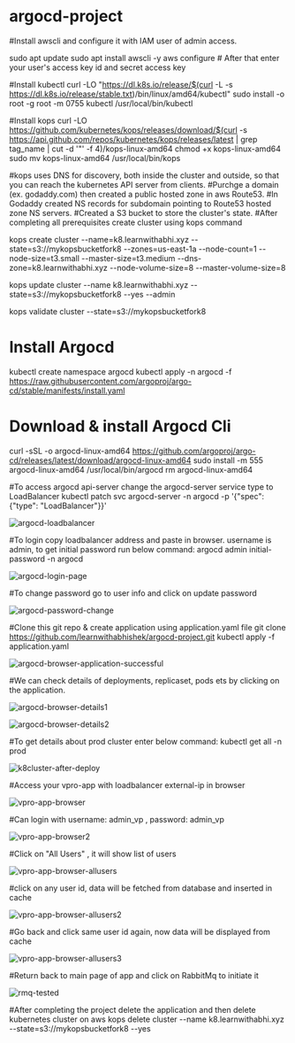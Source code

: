 # argocd-project

#Install awscli and configure it with IAM user of admin access.

sudo apt update 
sudo apt install awscli -y
aws configure # After that enter your user's access key id and secret access key

#Install kubectl
curl -LO "https://dl.k8s.io/release/$(curl -L -s https://dl.k8s.io/release/stable.txt)/bin/linux/amd64/kubectl"
sudo install -o root -g root -m 0755 kubectl /usr/local/bin/kubectl

#Install kops
curl -LO https://github.com/kubernetes/kops/releases/download/$(curl -s https://api.github.com/repos/kubernetes/kops/releases/latest | grep tag_name | cut -d '"' -f 4)/kops-linux-amd64
chmod +x kops-linux-amd64
sudo mv kops-linux-amd64 /usr/local/bin/kops

#kops uses DNS for discovery, both inside the cluster and outside, so that you can reach the kubernetes API server from clients.
#Purchge a domain (ex. godaddy.com) then created a public hosted zone in aws Route53.
#In Godaddy created NS records for subdomain pointing to Route53 hosted zone NS servers.
#Created a S3 bucket to store the cluster's state.
#After completing all prerequisites create cluster using kops command
 
kops create cluster --name=k8.learnwithabhi.xyz --state=s3://mykopsbucketfork8 --zones=us-east-1a --node-count=1 --node-size=t3.small --master-size=t3.medium --dns-zone=k8.learnwithabhi.xyz --node-volume-size=8 --master-volume-size=8

kops update cluster --name k8.learnwithabhi.xyz --state=s3://mykopsbucketfork8 --yes --admin

kops validate cluster --state=s3://mykopsbucketfork8

# Install Argocd
kubectl create namespace argocd
kubectl apply -n argocd -f https://raw.githubusercontent.com/argoproj/argo-cd/stable/manifests/install.yaml

# Download & install Argocd Cli
curl -sSL -o argocd-linux-amd64 https://github.com/argoproj/argo-cd/releases/latest/download/argocd-linux-amd64
sudo install -m 555 argocd-linux-amd64 /usr/local/bin/argocd
rm argocd-linux-amd64

#To access argocd api-server change the argocd-server service type to LoadBalancer
kubectl patch svc argocd-server -n argocd -p '{"spec": {"type": "LoadBalancer"}}'

![argocd-loadbalancer](https://user-images.githubusercontent.com/110404399/229288652-4a797c07-1af7-4355-9be3-b7115c840db4.jpg)

#To login copy loadbalancer address and paste in browser. username is admin, to get initial password run below command:
argocd admin initial-password -n argocd

![argocd-login-page](https://user-images.githubusercontent.com/110404399/229288267-f9053e9e-53d6-43fd-b525-495c4d87ce38.jpg)

#To change password go to user info and click on update password

![argocd-password-change](https://user-images.githubusercontent.com/110404399/229288339-bd90278f-a16e-43d7-bdef-06aaea54ab0d.jpg)

#Clone this git repo & create application using application.yaml file
git clone https://github.com/learnwithabhishek/argocd-project.git
kubectl apply -f application.yaml

![argocd-browser-application-successful](https://user-images.githubusercontent.com/110404399/229289006-8197b4f0-0314-4e4a-9e1a-f49a5ca58e21.jpg)

#We can check details of deployments, replicaset, pods ets by clicking on the application.

![argocd-browser-details1](https://user-images.githubusercontent.com/110404399/229289116-82807ed6-c427-4e85-a702-f0299b4367ad.jpg)

![argocd-browser-details2](https://user-images.githubusercontent.com/110404399/229289130-ecced62a-5033-448e-acd9-15c641e2a30f.jpg)

#To get details about prod cluster enter below command:
kubectl get all -n prod

![k8cluster-after-deploy](https://user-images.githubusercontent.com/110404399/229289257-63bd763a-a613-4e8e-8d47-657d51314e17.jpg)

#Access your vpro-app with loadbalancer external-ip in browser

![vpro-app-browser](https://user-images.githubusercontent.com/110404399/229289334-32a8ed69-9be7-4ff7-91eb-254f3431824d.jpg)

#Can login with username: admin_vp , password: admin_vp

![vpro-app-browser2](https://user-images.githubusercontent.com/110404399/229289390-547e1f3d-005e-48c8-9229-3ee54f8b230b.jpg)

#Click on "All Users" , it will show list of users

![vpro-app-browser-allusers](https://user-images.githubusercontent.com/110404399/229289612-04aea855-eb17-4914-ae73-ea4df3d81039.png)

#click on any user id, data will be fetched from database and inserted in cache

![vpro-app-browser-allusers2](https://user-images.githubusercontent.com/110404399/229289686-e1ecff77-12e2-4d70-8db1-f8fede0366d9.jpg)

#Go back and click same user id again, now data will be displayed from cache 

![vpro-app-browser-allusers3](https://user-images.githubusercontent.com/110404399/229289758-f2e2f1da-f98e-4396-bf9d-8eabb6ff67cc.jpg)

#Return back to main page of app and click on RabbitMq to initiate it

![rmq-tested](https://user-images.githubusercontent.com/110404399/229290031-07e579a5-a5b9-4194-bae4-4452fc1bb471.jpg)

#After completing the project delete the application and then delete kubernetes cluster on aws
kops delete cluster --name k8.learnwithabhi.xyz --state=s3://mykopsbucketfork8 --yes
